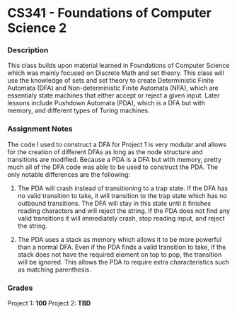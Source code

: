 # CS341 - Foundations of Computer Science 2

### Description
This class builds upon material learned in Foundations of Computer Science which was mainly focused on Discrete Math and set theory. This class will use the knowledge of sets and set theory to create Deterministic Finite Automata (DFA) and Non-deterministic Finite Automata (NFA), which are essentialy state machines that either accept or reject a given input. Later lessons include Pushdown Automata (PDA), which is a DFA but with memory, and different types of Turing machines.

### Assignment Notes
The code I used to construct a DFA for Project 1 is very modular and allows for the creation of different DFAs as long as the node structure and transitions are modified. Because a PDA is a DFA but with memory, pretty much all of the DFA code was able to be used to construct the PDA. The only notable differences are the following:
1. The PDA will crash instead of transitioning to a trap state. If the DFA has no valid transition to take, it will transition to the trap state which has no outbound transitions. The DFA will stay in this state until it finishes reading characters and will reject the string. If the PDA does not find any valid transitions it will immediately crash, stop reading input, and reject the string.

2. The PDA uses a stack as memory which allows it to be more powerful than a normal DFA. Even if the PDA finds a valid transition to take, if the stack does not have the required element on top to pop, the transition will be ignored. This allows the PDA to require extra characteristics such as matching parenthesis.

### Grades

Project 1: <b> 100 </b>
Project 2: <b> TBD </b>
